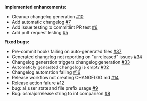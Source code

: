 

**Implemented enhancements:**

- Cleanup changelog generation [\#10](https://github.com/apfm-salt/alertlogic-formula/issues/10)
- Add automatic changelog [\#7](https://github.com/apfm-salt/alertlogic-formula/issues/7)
- Add issue testing to commitlint PR test [\#6](https://github.com/apfm-salt/alertlogic-formula/issues/6)
- Add pull\_request testing [\#5](https://github.com/apfm-salt/alertlogic-formula/issues/5)

**Fixed bugs:**

- Pre-commit hooks failing on auto-generated files [\#37](https://github.com/apfm-salt/alertlogic-formula/issues/37)
- Generated changelog not reporting on "unreleased" issues [\#34](https://github.com/apfm-salt/alertlogic-formula/issues/34)
- Changelog generation triggers changelog generation [\#33](https://github.com/apfm-salt/alertlogic-formula/issues/33)
- Automaticly generated changelog is empty [\#32](https://github.com/apfm-salt/alertlogic-formula/issues/32)
- Changelog automation failing [\#16](https://github.com/apfm-salt/alertlogic-formula/issues/16)
- Release workflow not creating CHANGELOG.md [\#14](https://github.com/apfm-salt/alertlogic-formula/issues/14)
- Release action failure [\#12](https://github.com/apfm-salt/alertlogic-formula/issues/12)
- bug: al\_user state and file prefix usage [\#9](https://github.com/apfm-salt/alertlogic-formula/issues/9)
- Bug: osmajorrelease string to int comparison [\#8](https://github.com/apfm-salt/alertlogic-formula/issues/8)



